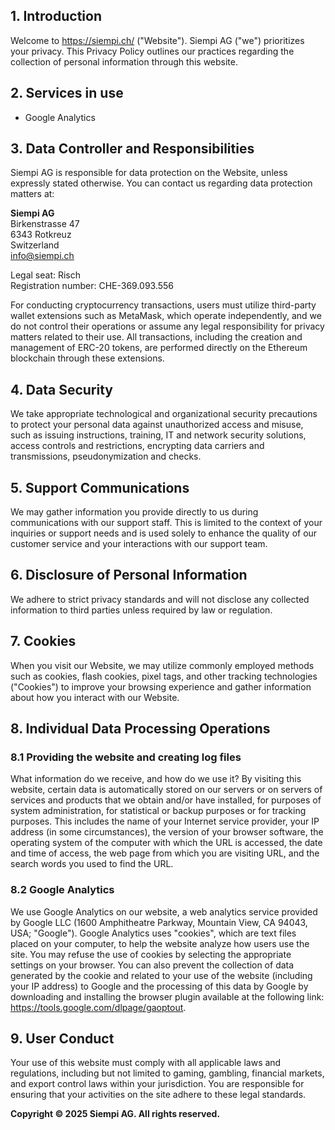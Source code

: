 ## 1. Introduction
Welcome to https://siempi.ch/ ("Website"). Siempi AG ("we") prioritizes your privacy. This Privacy Policy outlines our practices regarding the collection of personal information through this website.

## 2. Services in use
- Google Analytics

## 3. Data Controller and Responsibilities
Siempi AG is responsible for data protection on the Website, unless expressly stated otherwise. You can contact us regarding data protection matters at:

**Siempi AG**  
Birkenstrasse 47  
6343 Rotkreuz  
Switzerland  
info@siempi.ch

Legal seat: Risch  
Registration number: CHE-369.093.556

For conducting cryptocurrency transactions, users must utilize third-party wallet extensions such as MetaMask, which operate independently, and we do not control their operations or assume any legal responsibility for privacy matters related to their use. All transactions, including the creation and management of ERC-20 tokens, are performed directly on the Ethereum blockchain through these extensions.

## 4. Data Security
We take appropriate technological and organizational security precautions to protect your personal data against unauthorized access and misuse, such as issuing instructions, training, IT and network security solutions, access controls and restrictions, encrypting data carriers and transmissions, pseudonymization and checks.

## 5. Support Communications
We may gather information you provide directly to us during communications with our support staff. This is limited to the context of your inquiries or support needs and is used solely to enhance the quality of our customer service and your interactions with our support team.

## 6. Disclosure of Personal Information
We adhere to strict privacy standards and will not disclose any collected information to third parties unless required by law or regulation.

## 7. Cookies
When you visit our Website, we may utilize commonly employed methods such as cookies, flash cookies, pixel tags, and other tracking technologies ("Cookies") to improve your browsing experience and gather information about how you interact with our Website.

## 8. Individual Data Processing Operations

### 8.1 Providing the website and creating log files
What information do we receive, and how do we use it? By visiting this website, certain data is automatically stored on our servers or on servers of services and products that we obtain and/or have installed, for purposes of system administration, for statistical or backup purposes or for tracking purposes. This includes the name of your Internet service provider, your IP address (in some circumstances), the version of your browser software, the operating system of the computer with which the URL is accessed, the date and time of access, the web page from which you are visiting URL, and the search words you used to find the URL.

### 8.2 Google Analytics
We use Google Analytics on our website, a web analytics service provided by Google LLC (1600 Amphitheatre Parkway, Mountain View, CA 94043, USA; "Google"). Google Analytics uses "cookies", which are text files placed on your computer, to help the website analyze how users use the site. You may refuse the use of cookies by selecting the appropriate settings on your browser. You can also prevent the collection of data generated by the cookie and related to your use of the website (including your IP address) to Google and the processing of this data by Google by downloading and installing the browser plugin available at the following link: https://tools.google.com/dlpage/gaoptout.

## 9. User Conduct
Your use of this website must comply with all applicable laws and regulations, including but not limited to gaming, gambling, financial markets, and export control laws within your jurisdiction. You are responsible for ensuring that your activities on the site adhere to these legal standards.

**Copyright © 2025 Siempi AG. All rights reserved.** 
